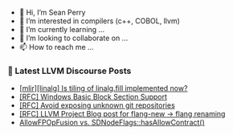 - 👋 Hi, I’m Sean Perry
- 👀 I’m interested in compilers (c++, COBOL, llvm)
- 🌱 I’m currently learning ...
- 💞️ I’m looking to collaborate on ...
- 📫 How to reach me ...

<!---
s66perry/s66perry is a ✨ special ✨ repository because its `README.md` (this file) appears on your GitHub profile.
You can click the Preview link to take a look at your changes.
--->
### 📕 Latest LLVM Discourse Posts

<!-- DISCOURSE-LLVM:START -->
- [[mlir][linalg] Is tiling of linalg.fill implemented now?](https://discourse.llvm.org/t/mlir-linalg-is-tiling-of-linalg-fill-implemented-now/80963#post_2)
- [[RFC] Windows Basic Block Section Support](https://discourse.llvm.org/t/rfc-windows-basic-block-section-support/80950#post_6)
- [[RFC] Avoid exposing unknown git repositories](https://discourse.llvm.org/t/rfc-avoid-exposing-unknown-git-repositories/80962#post_3)
- [[RFC] LLVM Project Blog post for flang-new -&gt; flang renaming](https://discourse.llvm.org/t/rfc-llvm-project-blog-post-for-flang-new-flang-renaming/80915#post_6)
- [AllowFPOpFusion vs. SDNodeFlags::hasAllowContract&lpar;&rpar;](https://discourse.llvm.org/t/allowfpopfusion-vs-sdnodeflags-hasallowcontract/80909#post_6)
<!-- DISCOURSE-LLVM:END -->
